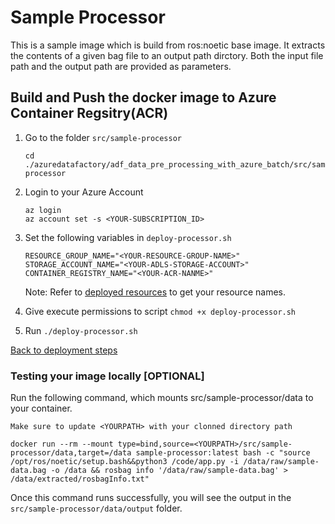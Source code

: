 # Sample Processor

This is a sample image which is build from ros:noetic base image. It extracts the contents of a given bag file to an output path dirctory. Both the input file path and the output path are provided as parameters.

## Build and Push the docker image to Azure Container Regsitry(ACR)

1. Go to the folder `src/sample-processor`

    ```shell
    cd ./azuredatafactory/adf_data_pre_processing_with_azure_batch/src/sample-processor
    ```

2. Login to your Azure Account

    ```shell
    az login
    az account set -s <YOUR-SUBSCRIPTION_ID>
    ```

3. Set the following variables in `deploy-processor.sh`

    ```shell
    RESOURCE_GROUP_NAME="<YOUR-RESOURCE-GROUP-NAME>"
    STORAGE_ACCOUNT_NAME="<YOUR-ADLS-STORAGE-ACCOUNT>"
    CONTAINER_REGISTRY_NAME="<YOUR-ACR-NANME>"
    ```

    Note: Refer to [deployed resources](../../deploy/terraform/README.md#deployed-resources) to get your resource names.

4. Give execute permissions to script `chmod +x deploy-processor.sh`

5. Run `./deploy-processor.sh`

[Back to deployment steps](../../README.md#setup-and-deployment)

### Testing your image locally [OPTIONAL]

Run the following command, which mounts src/sample-processor/data to your container.

`Make sure to update <YOURPATH> with your clonned directory path`

```shell
docker run --rm --mount type=bind,source=<YOURPATH>/src/sample-processor/data,target=/data sample-processor:latest bash -c "source /opt/ros/noetic/setup.bash&&python3 /code/app.py -i /data/raw/sample-data.bag -o /data && rosbag info '/data/raw/sample-data.bag' > /data/extracted/rosbagInfo.txt"
```

Once this command runs successfully, you will see the output in the `src/sample-processor/data/output` folder.
